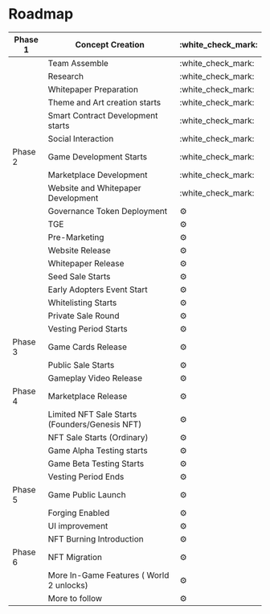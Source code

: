 # Roadmap

| Phase 1 | Concept Creation                               | :white\_check\_mark: |
| ------- | ---------------------------------------------- | -------------------- |
|         | Team Assemble                                  | :white\_check\_mark: |
|         | Research                                       | :white\_check\_mark: |
|         | Whitepaper Preparation                         | :white\_check\_mark: |
|         | Theme and Art creation starts                  | :white\_check\_mark: |
|         | Smart Contract Development starts              | :white\_check\_mark: |
|         | Social Interaction                             | :white\_check\_mark: |
| Phase 2 | Game Development Starts                        | :white\_check\_mark: |
|         | Marketplace Development                        | :white\_check\_mark: |
|         | Website and Whitepaper Development             | :white\_check\_mark: |
|         | Governance Token Deployment                    | :gear:               |
|         | TGE                                            | :gear:               |
|         | Pre-Marketing                                  | :gear:               |
|         | Website Release                                | :gear:               |
|         | Whitepaper Release                             | :gear:               |
|         | Seed Sale Starts                               | :gear:               |
|         | Early Adopters Event Start                     | :gear:               |
|         | Whitelisting Starts                            | :gear:               |
|         | Private Sale Round                             | :gear:               |
|         | Vesting Period Starts                          | :gear:               |
| Phase 3 | Game Cards Release                             | :gear:               |
|         | Public Sale Starts                             | :gear:               |
|         | Gameplay Video Release                         | :gear:               |
| Phase 4 | Marketplace Release                            | :gear:               |
|         | Limited NFT Sale Starts (Founders/Genesis NFT) | :gear:               |
|         | NFT Sale Starts (Ordinary)                     | :gear:               |
|         | Game Alpha Testing starts                      | :gear:               |
|         | Game Beta Testing Starts                       | :gear:               |
|         | Vesting Period Ends                            | :gear:               |
| Phase 5 | Game Public Launch                             | :gear:               |
|         | Forging Enabled                                | :gear:               |
|         | UI improvement                                 | :gear:               |
|         | NFT Burning Introduction                       | :gear:               |
| Phase 6 | NFT Migration                                  | :gear:               |
|         | More In-Game Features ( World 2 unlocks)       | :gear:               |
|         | More to follow                                 | :gear:               |
